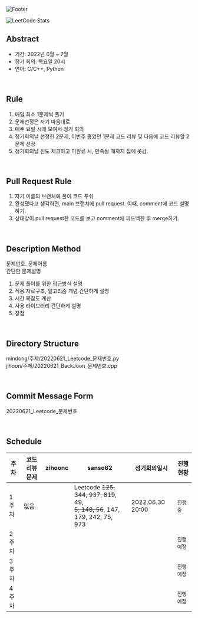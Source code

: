 ![Footer](https://capsule-render.vercel.app/api?type=waving&color=auto&height=200&section=footer&text=Algorithms_study&fontSize=100)

![LeetCode Stats](https://leetcard.jacoblin.cool/sanso62?theme=nord&font=Chau%20Philomene%20One)
## Abstract

- 기간: 2022년 6월 ~ 7월
- 정기 회의: 목요일 20시
- 언어: C/C++, Python

<br>

## Rule

1. 매일 최소 1문제씩 풀기
2. 문제선정은 자기 마음대로
3. 매주 요일 시에 모여서 정기 회의
4. 정기회의날 선정한 2문제, 이번주 좋았던 1문제 코드 리뷰 및 다음에 코드 리뷰할 2문제 선정 
5. 정기회의날 진도 체크하고 미완료 시, 만족될 때까지 집에 못감.

<br>

## Pull Request Rule

1. 자기 이름의 브랜치에 풀이 코드 푸쉬
2. 완성됐다고 생각하면, main 브랜치에 pull request. 이때, comment에 코드 설명하기.
3. 상대방이 pull request한 코드를 보고 comment에 피드백한 후 merge하기. 


<br>

## Description Method

문제번호. 문제이름
<br>간단한 문제설명
1. 문제 풀이를 위한 접근방식 설명
2. 적용 자료구조, 알고리즘 개념 간단하게 설명
3. 시간 복잡도 계산
4. 사용 라이브러리 간단하게 설명
5. 장점


<br>

## Directory Structure
mindong/주제/20220621_Leetcode_문제번호.py <br>
jihoon/주제/20220621_BackJoon_문제번호.cpp


<br>

## Commit Message Form
20220621_Leetcode_문제번호


<br>

## Schedule


| **주차** | **코드리뷰문제**          | **zihoonc**                                                   | **sanso62**                                                   | **정기회의일시**                                                   | **진행 현황** |
| -------- | ------------------- | ------------------------------------------------------------ | ------------------------------------------------------------ | ------------------------------------------------------------ | ------------- |
| 1주차    |     없음.      |  | Leetcode ~~125, 344, 937, 819~~, 49, <br> ~~5, 148, 56~~, 147, 179, 242, 75, 973 |                         2022.06.30 20:00                                     | `진행 중`   |
| 2주차    |          |  |  |                                                              | `진행 예정`   |
| 3주차    |          |  |  |                                                              | `진행 예정`   |
| 4주차    |          |  |  |  | `진행 예정`   |
